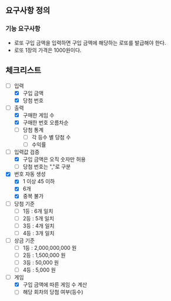 ## 요구사항 정의
### 기능 요구사항
- 로또 구입 금액을 입력하면 구입 금액에 해당하는 로또를 발급해야 한다.
- 로또 1장의 가격은 1000원이다.

## 체크리스트
- [ ] 입력
  - [x] 구입 금액
  - [x] 당첨 번호

- [ ] 출력
  - [x] 구매한 게임 수
  - [x] 구매한 번호 오름차순
  - [ ] 당첨 통계
    - [ ] 각 등수 별 당첨 수
    - [ ] 수익률

- [ ] 입력값 검증
  - [x] 구입 금액은 오직 숫자만 허용
  - [ ] 당첨 번호는 ","로 구분

- [x] 번호 자동 생성
  - [x] 1 이상 45 이하
  - [x] 6개
  - [x] 중복 불가

- [ ] 당첨 기준
  - [ ] 1등 : 6개 일치
  - [ ] 2등 : 5개 일치
  - [ ] 3등 : 4개 일치
  - [ ] 4등 : 3개 일치

- [ ] 상금 기준
  - [ ] 1등 :  2,000,000,000 원
  - [ ] 2등 :      1,500,000 원
  - [ ] 3등 :         50,000 원
  - [ ] 4등 :          5,000 원

- [ ] 게임
  - [x] 구입 금액에 따른 게임 수 계산
  - [ ] 해당 회차의 당첨 여부(등수)
